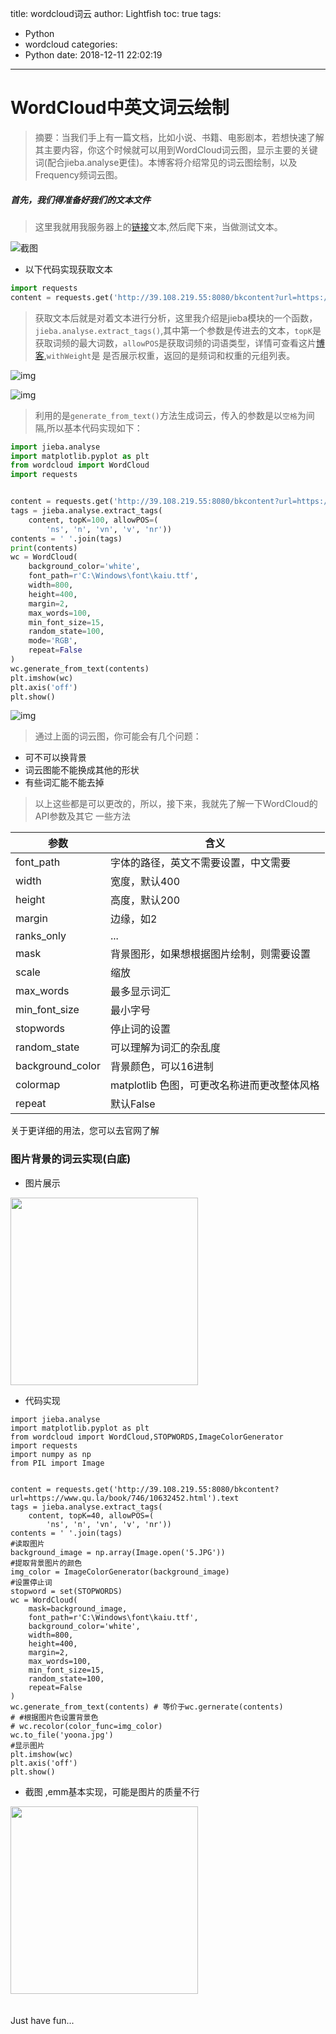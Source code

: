 title: wordcloud词云
author: Lightfish
toc: true
tags:
  - Python
  - wordcloud
categories:
  - Python
date: 2018-12-11 22:02:19
---
# WordCloud中英文词云绘制

> 摘要：当我们手上有一篇文档，比如小说、书籍、电影剧本，若想快速了解其主要内容，你这个时候就可以用到WordCloud词云图，显示主要的关键词(配合jieba.analyse更佳)。本博客将介绍常见的词云图绘制，以及Frequency频词云图。

<!-- more -->

##### 首先，我们得准备好我们的文本文件

>这里我就用我服务器上的[链接](http://39.108.219.55:8080/bkcontent?url=https://www.qu.la/book/746/10632452.html)文本,然后爬下来，当做测试文本。

![截图](http://qnpic.top\wordcloud%5C1.jpg)

- 以下代码实现获取文本
```python
import requests
content = requests.get('http://39.108.219.55:8080/bkcontent?url=https://www.qu.la/book/746/10632452.html').text
```

>获取文本后就是对着文本进行分析，这里我介绍是jieba模块的一个函数，`jieba.analyse.extract_tags()`,其中第一个参数是传进去的文本，`topK`是获取词频的最大词数，`allowPOS`是获取词频的词语类型，详情可查看这片[博客](https://blog.csdn.net/HHTNAN/article/details/77650128),`withWeight`是 是否展示权重，返回的是频词和权重的元组列表。

![img](http://qnpic.top\wordcloud%5C2.jpg)

![img](http://qnpic.top\wordcloud%5C3.jpg)

>利用的是`generate_from_text()`方法生成词云，传入的参数是以`空格`为间隔,所以基本代码实现如下：

```python
import jieba.analyse
import matplotlib.pyplot as plt
from wordcloud import WordCloud
import requests


content = requests.get('http://39.108.219.55:8080/bkcontent?url=https://www.qu.la/book/746/10632452.html').text
tags = jieba.analyse.extract_tags(
    content, topK=100, allowPOS=(
        'ns', 'n', 'vn', 'v', 'nr'))
contents = ' '.join(tags)
print(contents)
wc = WordCloud(
    background_color='white',
    font_path=r'C:\Windows\font\kaiu.ttf',
    width=800,
    height=400,
    margin=2,
    max_words=100,
    min_font_size=15,
    random_state=100,
    mode='RGB',
    repeat=False
)
wc.generate_from_text(contents)
plt.imshow(wc)
plt.axis('off')
plt.show()

```

![img](http://qnpic.top\wordcloud%5C4.jpg)

>通过上面的词云图，你可能会有几个问题：
* 可不可以换背景
* 词云图能不能换成其他的形状
* 有些词汇能不能去掉

>以上这些都是可以更改的，所以，接下来，我就先了解一下WordCloud的API参数及其它 一些方法

|参数|含义|
|------|------|
|font_path|字体的路径，英文不需要设置，中文需要|
|width|宽度，默认400|
|height|高度，默认200|
|margin|边缘，如2|
|ranks_only|...|
|mask|背景图形，如果想根据图片绘制，则需要设置|
|scale|缩放|
|max_words|最多显示词汇|
|min_font_size|最小字号|
|stopwords|停止词的设置|
|random_state|可以理解为词汇的杂乱度|
|background_color|背景颜色，可以16进制|
|colormap|matplotlib 色图，可更改名称进而更改整体风格|
|repeat|默认False|

关于更详细的用法，您可以去官网了解

### 图片背景的词云实现(白底)

* 图片展示
<img src="http://qnpic.top\wordcloud%5C5.jpg" width=300>

* 代码实现
```
import jieba.analyse
import matplotlib.pyplot as plt
from wordcloud import WordCloud,STOPWORDS,ImageColorGenerator
import requests
import numpy as np
from PIL import Image


content = requests.get('http://39.108.219.55:8080/bkcontent?url=https://www.qu.la/book/746/10632452.html').text
tags = jieba.analyse.extract_tags(
    content, topK=40, allowPOS=(
        'ns', 'n', 'vn', 'v', 'nr'))
contents = ' '.join(tags)
#读取图片
background_image = np.array(Image.open('5.JPG'))
#提取背景图片的颜色
img_color = ImageColorGenerator(background_image)
#设置停止词
stopword = set(STOPWORDS)
wc = WordCloud(
    mask=background_image,
    font_path=r'C:\Windows\font\kaiu.ttf',
    background_color='white',
    width=800,
    height=400,
    margin=2,
    max_words=100,
    min_font_size=15,
    random_state=100,
    repeat=False
)
wc.generate_from_text(contents) # 等价于wc.gernerate(contents)
# #根据图片色设置背景色
# wc.recolor(color_func=img_color)
wc.to_file('yoona.jpg')
#显示图片
plt.imshow(wc)
plt.axis('off')
plt.show()
```
* 截图 ,emm基本实现，可能是图片的质量不行
<img src="http://qnpic.top\yoona.jpg" width=300> 
<br><br><br>Just have fun...